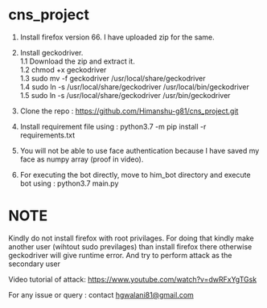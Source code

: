 # cns_project

1. Install firefox version 66. I have uploaded zip for the same. <br/>
2. Install geckodriver. <br/>
   1.1 Download the zip and extract it. <br/>
   1.2 chmod +x geckodriver <br/>
   1.3 sudo mv -f geckodriver /usr/local/share/geckodriver <br/>
   1.4 sudo ln -s /usr/local/share/geckodriver /usr/local/bin/geckodriver <br/>
   1.5 sudo ln -s /usr/local/share/geckodriver /usr/bin/geckodriver <br/>

3. Clone the repo : https://github.com/Himanshu-g81/cns_project.git <br/>
4. Install requirement file using : python3.7 -m pip install -r requirements.txt <br/>
5. You will not be able to use face authentication because I have saved my face as numpy array (proof in video). <br/>
6. For executing the bot directly, move to him_bot directory and execute bot using : python3.7 main.py <br/>


<h1> NOTE </h1>
   Kindly do not install firefox with root privilages. For doing that kindly make another user (wihtout sudo previlages) than install firefox there otherwise geckodriver will give runtime error. And try to perform attack as the secondary user <br/>
 
 Video tutorial of attack: https://www.youtube.com/watch?v=dwRFxYgTGsk
   
 For any issue or query : contact hgwalani81@gmail.com


